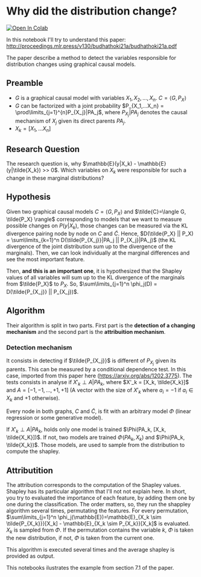 # Why did the distribution change?

[![Open In Colab](https://colab.research.google.com/assets/colab-badge.svg)](https://colab.research.google.com/github/tiagofrepereira2012/why_did_the_distribution_change/blob/main/closed_form_simulation.ipynb#scrollTo=b1371ea7-9cea-473d-b132-a8170b8c1a3c)


In this notebook I'll try to understand this paper: http://proceedings.mlr.press/v130/budhathoki21a/budhathoki21a.pdf

The paper describe a method to detect the variables responsible for distribution changes using graphical causal models.

## Preamble

- $G$ is a graphical causal model with variables $X_1, X_2, ..., X_n$. $C=\langle G, P_X \rangle$ 
- $G$ can be factorized with a joint probability $P_{X_1,...X_n} = \prod\limits_{j=1}^{n}P_{X_j}|PA_j$, where $P_{X_j}|PA_j$ denotes the causal mechanism of $X_j$ given its direct parents $PA_j$.
- $X_k = [X_1, ... X_n]$
 
## Research Question

The research question is, why $\mathbb{E}(y|X_k) - \mathbb{E}(y|\tilde{X_k}) >> 0$. Which variables on $X_k$ were responsible for such a change in these marginal distributions?

## Hypothesis


Given two graphical causal models $C=\langle G, P_X \rangle$ and $\tilde{C}=\langle G, \tilde{P_X} \rangle$ corresponding to models that we want to measure possible changes on $P(y|X_k)$, those changes can be measured via the KL divergence pairing node by node on $C$ and $\tilde{C}$. Hence, $D(\tilde{P_X} || P_X) = \sum\limits_{k=1}^n D(\tilde{P_{X_j}}|PA_j || P_{X_j}|PA_j)$ (the KL divergence of the joint distribution sum up to the divergence of the marginals). Then, we can look individually at the marginal differences and see the most important feature.

Then, **and this is an important one**, it is hypothesized that the Shapley values of all variables will sum up to the KL divergence of the marginals from $\tilde{P_X}$ to $P_X$. So, $\sum\limits_{j=1}^n \phi_j(D) = D(\tilde{P_{X_j}} || P_{X_j})$.

## Algorithm

Their algorithm is split in two parts. First part is the **detection of a changing mechanism** and the second part is the **attribuition mechanism**.

### Detection mechanism

It consists in detecting if $\tilde{P_{X_j}}$ is different of $P_{X_j}$ given its parents. This can be measured by a conditional dependence test. In this case, imported from this paper here (https://arxiv.org/abs/1202.3775).
The tests consists in analyse if $X'_k \perp  A | PA_k$, where $X'_k = [X_k, \tilde{X_k}]$ and $A=[-1,-1,...,+1,+1]$ (A vector with the size of $X'_k$ where $a_i=-1$ if $a_i\in X_k$ and $+1$ otherwise).

Every node in both graphs, $C$ and $\tilde{C}$, is fit with an arbitrary model $\Phi$ (linear regression or some generative model).

If $X'_k \perp  A | PA_k$, holds only one model is trained $\Phi(PA_k, [X_k, \tilde{X_K}])$. If not, two models are trained $\Phi(PA_k, X_k)$ and $\Phi(PA_k, \tilde{X_k})$. 
Those models, are used to sample from the distribution to compute the shapley.

## Attributition

The attribution corresponds to the computation of the Shapley values.
Shapley has its particular algorithm that I'll not not explain here. In short, you try to evaluated the importance of each feature, by adding them one by one during the classification. The order matters, so, they run the shappley algorithm several times, permutating the features.
For every permutation, $\sum\limits_{j=1}^n \phi_j(\mathbb{E})=\mathbb{E}_{X_k \sim \tilde{P_{X_k}}}[X_k] - \mathbb{E}_{X_k \sim P_{X_k}}[X_k]$ is evaluated. $X_k$ is sampled from $\Phi$. If the permutation contains the variable $k$, $\Phi$ is taken the new distribution, if not, $\Phi$ is taken from the current one.

This algorithm is executed several times and the average shapley is provided as output.

This notebooks ilustrates the example from section 7.1 of the paper.
